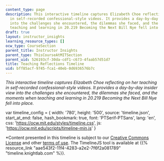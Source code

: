 ```yaml
---
content_type: page
description: This interactive timeline captures Elizabeth Choe reflecting on her teaching
  in self-recorded confessional-style videos. It provides a day-by-day insider view
  into the challenges she encountered, the dilemmas she faced, and the moments when
  teaching and learning in 20.219 Becoming the Next Bill Nye fell into place.
draft: true
layout: instructor_insights
learning_resource_types: []
ocw_type: CourseSection
parent_title: Instructor Insights
parent_type: ThisCourseAtMITSection
parent_uid: 526193cf-30da-cdf1-c673-4faab57d51d7
title: Teaching Reflections Timeline
uid: bff85acf-9745-fca1-40eb-0d6936576b7c
---
```

_This interactive timeline captures Elizabeth Choe reflecting on her teaching in self-recorded confessional-style videos. It provides a day-by-day insider view into the challenges she encountered, the dilemmas she faced, and the moments when teaching and learning in _20.219 Becoming the Next Bill Nye_ fell into place._

var timeline\_config = { width: '780', height: '500', source: 'timeline.json', start\_at\_end: false, hash\_bookmark: true, font: 'PTSerif-PTSans', lang: 'en', css: 'https://ocw.mit.edu/styles/timeline.css', js: 'https://ocw.mit.edu/scripts/timeline-min.js' }

\*Content presented in this timeline is subject to our [Creative Commons License](/terms/#cc) and other [terms of use](/terms/). The TimelineJS tool is available at {{% resource_link "aae543f2-11f4-4283-a2e2-7f6f2a081789" "timeline.knightlab.com" %}}.